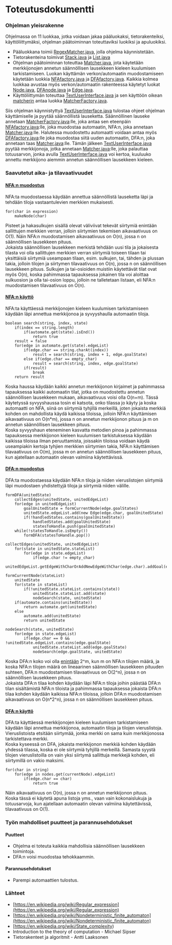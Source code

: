 # Toteutusdokumentti  

### Ohjelman yleisrakenne  
Ohjelmassa on 11 luokkaa, jotka voidaan jakaa pääluokaksi, tietorakenteiksi, käyttöliittymäksi, ohjelman päätoiminnan toteuttaviksi luokiksi ja apuluokiksi.  

* Pääluokkana toimii [RegexMatcher.java](https://github.com/Jeeses313/RegexMatcher/blob/master/src/main/java/regexmatcher/RegexMatcher.java), jolla ohjelma käynnistetään.  
* Tietorakenteina toimivat [Stack.java](https://github.com/Jeeses313/RegexMatcher/blob/master/src/main/java/regexmatcher/Stack.java) ja [List.java](https://github.com/Jeeses313/RegexMatcher/blob/master/src/main/java/regexmatcher/List.java)  
* Ohjelman päätoiminnan toteuttaa [Matcher.java](https://github.com/Jeeses313/RegexMatcher/blob/master/src/main/java/regexmatcher/Matcher.java), jota käytetään merkkijonojen annetun säännöllisen lausekkeen kieleen 
kuulumisen tarkistamiseen. Luokan käyttämän verkon/automaatin muodostamiseen käytetään luokkia [NFAfactory.java](https://github.com/Jeeses313/RegexMatcher/blob/master/src/main/java/regexmatcher/NFAfactory.java) ja 
[DFAfactory.java](https://github.com/Jeeses313/RegexMatcher/blob/master/src/main/java/regexmatcher/DFAfactory.java). Kaikkia kolmea luokkaa avustaa myös verkon/automaatin rakenteessa käytetyt luokat 
[Node.java](https://github.com/Jeeses313/RegexMatcher/blob/master/src/main/java/regexmatcher/Node.java), [DFAnode.java](https://github.com/Jeeses313/RegexMatcher/blob/master/src/main/java/regexmatcher/DFAnode.java) ja 
[Edge.java](https://github.com/Jeeses313/RegexMatcher/blob/master/src/main/java/regexmatcher/Edge.java).  
* Käyttöliittymän toteuttaa [TextUserInterface.java](https://github.com/Jeeses313/RegexMatcher/blob/master/src/main/java/regexmatcher/TextUserInterface.java) ja 
sen käyttöön oikean [matcherin](https://github.com/Jeeses313/RegexMatcher/blob/master/src/main/java/regexmatcher/Matcher.java) antaa luokka 
[MatcherFactory.java](https://github.com/Jeeses313/RegexMatcher/blob/master/src/main/java/regexmatcher/MatcherFactory.java).  

Siis ohjelman käynnistyttyä [TextUserInterface.java](https://github.com/Jeeses313/RegexMatcher/blob/master/src/main/java/regexmatcher/TextUserInterface.java) tulostaa ohjeet ohjelman käyttämiselle ja pyytää säännöllistä lauseketta. Säännöllinen lauseke 
annetaan [MatcherFactory.java](https://github.com/Jeeses313/RegexMatcher/blob/master/src/main/java/regexmatcher/MatcherFactory.java):lle, joka antaa sen eteenpäin [NFAfactory.java](https://github.com/Jeeses313/RegexMatcher/blob/master/src/main/java/regexmatcher/NFAfactory.java):lle, 
joka muodostaa automaatin, NFA:n, joka annetaan [Matcher.java](https://github.com/Jeeses313/RegexMatcher/blob/master/src/main/java/regexmatcher/Matcher.java):lle. Halutessa muodostettu automaatti voidaan antaa myös 
[DFAfactory.java](https://github.com/Jeeses313/RegexMatcher/blob/master/src/main/java/regexmatcher/DFAfactory.java):lle joka muodostaa siitä uuden automaatin, DFA:n, joka annetaan taas [Matcher.java](https://github.com/Jeeses313/RegexMatcher/blob/master/src/main/java/regexmatcher/Matcher.java):lle. 
Tämän jälkeen [TextUserInterface.java](https://github.com/Jeeses313/RegexMatcher/blob/master/src/main/java/regexmatcher/TextUserInterface.java) pyytää merkkijonoja, jotka annetaan [Matcher.java](https://github.com/Jeeses313/RegexMatcher/blob/master/src/main/java/regexmatcher/Matcher.java):lle, joka 
palauttaa totuusarvon, jonka avulla [TextUserInterface.java](https://github.com/Jeeses313/RegexMatcher/blob/master/src/main/java/regexmatcher/TextUserInterface.java) voi kertoa, kuuluuko annettu merkkijono aiemmin annetun säännöllisen lausekkeen kieleen.

### Saavutetut aika- ja tilavaativuudet  

#### [NFA:n muodostus](https://github.com/Jeeses313/RegexMatcher/blob/master/src/main/java/regexmatcher/NFAfactory.java)  
NFA:ta muodostaessa käydään annettua säännöllistä lauseketta läpi ja tehdään tiloja vastaantulevien merkkien mukaisesti.  
```
for(char in expression)
	makeNode(char)
```  
Pisteet ja hakasulkujen sisällä olevat väliviivat tekevät siirtymiä enintään sallittujen merkkien verran, jolloin siirtymien tekemisen aikavaativuus on O(1). Näin NFA:n muodostamisen aikavaativuus on O(n), jossa n on säännöllisen lausekkeen pituus.  
Jokaista säännöllisen lausekkeen merkistä tehdään uusi tila ja jokaisesta tilasta voi olla sallittujen merkkien verran siirtymiä toiseen tilaan tai yksittäisiä siirtymiä useampaan tilaan, esim. sulkujen, tai, tähden ja plussan takia, jolloin tilojen ja siirtymen tilavaativuus on O(n), jossa n on säännöllisen lausekkeen pituus. 
Sulkujen ja tai-osioiden muistiin käytettävät tilat ovat myös O(n), koska pahimmassa tapauksessa jokainen tila voi aloittaa sulkuosion ja olla tai-osion loppu, jolloin ne talletetaan listaan, eli NFA:n muodostamisen tilavaativuus on O(n).  

#### [NFA:n käyttö](https://github.com/Jeeses313/RegexMatcher/blob/master/src/main/java/regexmatcher/Matcher.java)  
NFA:ta käyttäessä merkkijonojen kieleen kuulumisen tarkistamiseen käydään läpi annettua merkkijonoa ja syvyyshaulla automaatin tiloja.  
```
boolean search(string, index, state)
	if(index == string.length)
		if(automate.get(state).isEnd())
			return true
	result = false
	for(edge in automate.get(state).edgeList)
		if(edge.char == string.charAt(index))
			result = search(string, index + 1, edge.goalState)
		else if(edge.char == empty_char)
			result = search(string, index, edge.goalState)
		if(result)
			break
	return result
```  
Koska haussa käydään kaikki annetun merkkijonon kirjaimet ja pahimmassa tapauksessa kaikki automaatin tilat, jotka on muodostettu annetun säännöllisen lausekkeen mukaan, aikavaativuus voisi olla O(n+m). 
Tässä käytetyssä syvyyshaussa tosin ei katsota, onko tilassa jo käyty ja koska automaatti on NFA, siinä on siirtymiä tyhjillä merkeillä, joten jokaista merkkiä kohden on mahdollista käydä kaikissa tiloissa, jolloin NFA:n käyttämisen 
aikavaativuus on O(n*m), jossa n on annetun merkkijonon pituus ja m on annetun säännöllisen lausekkeen pituus.  
Koska syvyyshaun eteneminen kasvatta metodien pinoa ja pahimmassa tapauksessa merkkijonon kieleen kuulumisen tarkistuksessa käydään kaikissa tiloissa ilman peruuttamista, joissakin tiloissa voidaan käydä useampiakin kertoja 
tyhjien merkkien siirtymien takia, NFA:n käyttämisen tilavaativuus on O(m), jossa m on annetun säännöllisen lausekkeen pituus, kun ajatellaan automaatin olevan valmiina käytettävissä.

#### [DFA:n muodostus](https://github.com/Jeeses313/RegexMatcher/blob/master/src/main/java/regexmatcher/DFAfactory.java)  
DFA:ta muodostaessa käydään NFA:n tiloja ja niiden vieruslistojen siirtymiä läpi muodostaen yhdistettyjä tiloja ja siirtymiä niiden välille.  
```
formDFA(unitedState)
	collectEdges(unitedState, unitedEdgeList)
	for(edge in unitedEdgeList)
		goalUnitedState = formCurrentNode(edge.goalStates)
		unitedState.edgeList.add(new Edge(edge.char, goalUnitedState)
		if(!handledStates.contains(goalUnitedState))
			handledStates.add(goalUnitedState)
			statesToHandle.push(goalUnitedState)
	while(!statesToHandle.isEmpty())
		formDFA(statesToHandle.pop())

collectEdges(unitedState, unitedEdgeList)
	for(state in unitedState.stateList)
		for(edge in state.edgeList)
			if(edge.char != empty_char)
				unitedEdgeList.getEdgeWithCharOrAddNewEdgeWithChar(edge.char).addGoal(edge.goalState)
				
formCurrentNode(stateList)
	unitedState
	for(state in stateList)
		if(!unitedState.stateList.contains(state))
			unitedState.stateList.add(state)
			nodeSearch(state, unitedState)
	if(automate.contains(unitedState))
		return automate.get(unitedState)
	else
		automate.add(unitedState)
		return unitedState
		
nodeSearch(state, unitedState)
	for(edge in state.edgeList)
		if(edge.char == 0 && !unitedState.edgeList.contains(edge.goalState)
			unitedState.stateList.add(edge.goalState)
			nodeSearch(edge.goalState, unitedState)
```  
Koska DFA:n koko voi olla [enintään](https://en.wikipedia.org/wiki/State_complexity) 2^m, kun m on NFA:n tilojen määrä, ja koska NFA:n tilojen määrä on lineaarinen säännöllisen lausekkeen pituuden suhteen, 
DFA:n muodostamisen tilavaativuus on O(2^n), jossa n on säännöllisen lausekkeen pituus.  
Jokaista DFA:n tilaa kohden käydään läpi NFA:n tiloja joihin päästää DFA:n tilan sisältämistä NFA:n tiloista ja pahimmassa tapauksessa jokaista DFA:n tilaa 
kohden käydään kaikissa NFA:n tiloissa, jolloin DFA:n muodostamisen aikavaativuus on O(n*2^n), jossa n on säännöllisen lausekkeen pituus.  

#### [DFA:n käyttö](https://github.com/Jeeses313/RegexMatcher/blob/master/src/main/java/regexmatcher/Matcher.java)  
DFA:ta käyttäessä merkkijonojen kieleen kuulumisen tarkistamiseen käydään läpi annettua merkkijonoa, automaatin tiloja ja tilojen vieruslistoja. Vieruslistoista etsitään siirtymää, jonka merkki on sama kuin merkkijonossa tarkistettava merkki.  
Koska kyseessä on DFA, jokaista merkkijonon merkkiä kohden käydään yhdessä tilassa, koska ei ole siirtymiä tyhjillä merkeillä. Samasta syystä tilojen vieruslistoilla on vain yksi siirtymä sallittuja merkkejä kohden, eli siirtymillä on vakio maksimi. 
```
for(char in string)
	for(edge in nodes.get(currentNode).edgeList)
		if(edge.char == char)
			return true
```  
Näin aikavaativuus on O(n), jossa n on annetun merkkijonon pituus.  
Koska tässä ei käytetä apuna listoja yms., vaan vain kokonaislukuja ja totuusarvoja, kun ajatellaan automaatin olevan valmiina käytettävissä, tilavaativuus on O(1).  

### Työn mahdolliset puutteet ja parannusehdotukset  
#### Puutteet  
* Ohjelma ei toteuta kaikkia mahdollisia säännöllisen lausekkeen toimintoja.  
* DFA:n voisi muodostaa tehokkaammin.  

#### Parannusehdotukset  
* Parempi automaattien tulostus.   

### Lähteet  
* [https://en.wikipedia.org/wiki/Regular_expression](https://en.wikipedia.org/wiki/Regular_expression)  
* [https://en.wikipedia.org/wiki/Nondeterministic_finite_automaton](https://en.wikipedia.org/wiki/Nondeterministic_finite_automaton)  
* [https://en.wikipedia.org/wiki/State_complexity)  
* Introduction to the theory of computation - Michael Sipser  
* Tietorakenteet ja algoritmit - Antti Laaksonen